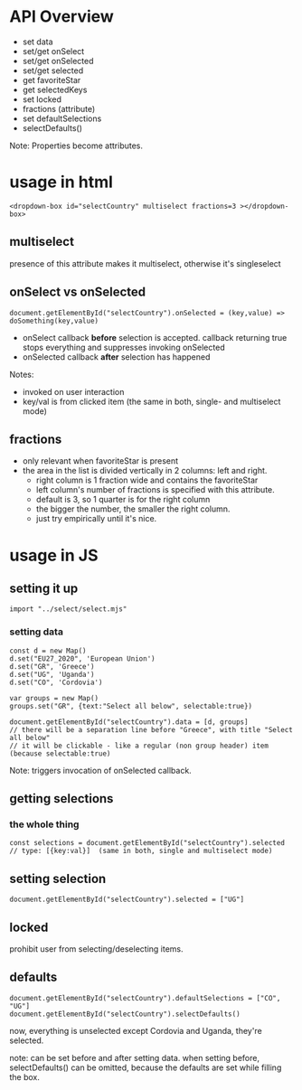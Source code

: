 # API Overview

- set data
- set/get onSelect
- set/get onSelected
- set/get selected
- get favoriteStar
- get selectedKeys
- set locked
- fractions (attribute)
- set defaultSelections
- selectDefaults()

Note: Properties become attributes.

# usage in html

    <dropdown-box id="selectCountry" multiselect fractions=3 ></dropdown-box>

## multiselect

presence of this attribute makes it multiselect, otherwise it's singleselect

## onSelect vs onSelected

    document.getElementById("selectCountry").onSelected = (key,value) => doSomething(key,value)

- onSelect callback **before** selection is accepted. callback returning true stops everything and suppresses invoking onSelected
- onSelected callback **after** selection has happened

Notes:

- invoked on user interaction
- key/val is from clicked item (the same in both, single- and multiselect mode)

## fractions

- only relevant when favoriteStar is present
- the area in the list is divided vertically in 2 columns: left and right.
    - right column is 1 fraction wide and contains the favoriteStar
    - left column's number of fractions is specified with this attribute.
    - default is 3, so 1 quarter is for the right column
    - the bigger the number, the smaller the right column.
    - just try empirically until it's nice.

# usage in JS

## setting it up

    import "../select/select.mjs"

### setting data

    const d = new Map()
    d.set("EU27_2020", 'European Union')
    d.set("GR", 'Greece')
    d.set("UG", 'Uganda')
    d.set("CO", 'Cordovia')

    var groups = new Map()
    groups.set("GR", {text:"Select all below", selectable:true})

    document.getElementById("selectCountry").data = [d, groups]
    // there will be a separation line before "Greece", with title "Select all below"
    // it will be clickable - like a regular (non group header) item (because selectable:true)

Note: triggers invocation of onSelected callback.

## getting selections

### the whole thing 

    const selections = document.getElementById("selectCountry").selected
    // type: [{key:val}]  (same in both, single and multiselect mode)

## setting selection

    document.getElementById("selectCountry").selected = ["UG"]

## locked

prohibit user from selecting/deselecting items.

## defaults

    document.getElementById("selectCountry").defaultSelections = ["CO", "UG"]
    document.getElementById("selectCountry").selectDefaults()

now, everything is unselected except Cordovia and Uganda, they're selected.

note: can be set before and after setting data. when setting before, selectDefaults() can be omitted, because the defaults are set while filling the box.